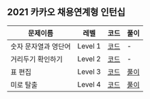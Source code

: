 ## 2021 카카오 채용연계형 인턴십

|문제이름|레벨|코드|풀이|
|--|--|--|--|
|숫자 문자열과 영단어|Level 1|[코드](./Numbers.java)|-|
|거리두기 확인하기|Level 2|[코드](./Distances.java)|-|
|표 편집|Level 3|[코드](./Chart.java)|[풀이](https://velog.io/@jwkim/2021-kakao-intern-chart)|
|미로 탈출|Level 4|[코드](./Maze.java)|[풀이](https://velog.io/@jwkim/2021-kakao-intern-maze)|
